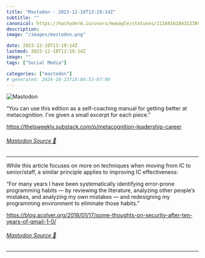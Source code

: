 ```yaml
---
title: "Mastodon - 2023-12-18T13:19:14Z"
subtitle: ""
canonical: https://hachyderm.io/users/mweagle/statuses/111601618431238988
description:
image: "/images/mastodon.png"

date: 2023-12-18T13:19:14Z
lastmod: 2023-12-18T13:19:14Z
image: ""
tags: ["Social Media"]

categories: ["mastodon"]
# generated: 2024-10-23T18:04:53-07:00
---
```

![Mastodon](/images/mastodon.png)

<p>“You can use this edition as a self-coaching manual for getting better at metacognition. I’ve given a small excerpt for each piece.”</p><p><a href="https://thelsweekly.substack.com/p/metacognition-leadership-career" target="_blank" rel="nofollow noopener noreferrer" translate="no"><span class="invisible">https://</span><span class="ellipsis">thelsweekly.substack.com/p/met</span><span class="invisible">acognition-leadership-career</span></a></p>


###### [Mastodon Source 🐘](https://hachyderm.io/@mweagle/111601618431238988)

___

<p>While this article focuses on more on techniques when moving from IC to senior/staff, a similar principle applies to improving IC effectiveness:</p><p>“For many years I have been systematically identifying error-prone programming habits — by reviewing the literature, analyzing other people’s mistakes, and analyzing my own mistakes — and redesigning my programming environment to eliminate those habits.”</p><p><a href="https://blog.acolyer.org/2018/01/17/some-thoughts-on-security-after-ten-years-of-qmail-1-0/" target="_blank" rel="nofollow noopener noreferrer" translate="no"><span class="invisible">https://</span><span class="ellipsis">blog.acolyer.org/2018/01/17/so</span><span class="invisible">me-thoughts-on-security-after-ten-years-of-qmail-1-0/</span></a></p>


###### [Mastodon Source 🐘](https://hachyderm.io/@mweagle/111601640881157659)

___

